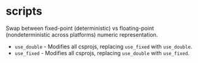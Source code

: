 # scripts

Swap between fixed-point (deterministic) vs floating-point (nondeterministic across platforms) numeric representation.

* `use_double` - Modifies all csprojs, replacing `use_fixed` with `use_double`.
* `use_fixed` - Modifies all csprojs, replacing `use_double` with `use_fixed`.
